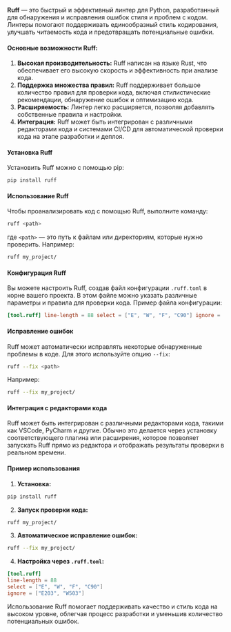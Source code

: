 **Ruff** — это быстрый и эффективный линтер для Python, разработанный для обнаружения и исправления ошибок стиля и проблем с кодом. Линтеры помогают поддерживать единообразный стиль кодирования, улучшать читаемость кода и предотвращать потенциальные ошибки.

#### Основные возможности Ruff:

1. **Высокая производительность:** Ruff написан на языке Rust, что обеспечивает его высокую скорость и эффективность при анализе кода.
2. **Поддержка множества правил:** Ruff поддерживает большое количество правил для проверки кода, включая стилистические рекомендации, обнаружение ошибок и оптимизацию кода.
3. **Расширяемость:** Линтер легко расширяется, позволяя добавлять собственные правила и настройки.
4. **Интеграция:** Ruff может быть интегрирован с различными редакторами кода и системами CI/CD для автоматической проверки кода на этапе разработки и деплоя.

#### Установка Ruff

Установить Ruff можно с помощью pip:
```bash
pip install ruff
```

#### Использование Ruff

Чтобы проанализировать код с помощью Ruff, выполните команду:

```bash
ruff <path>
```

где `<path>` — это путь к файлам или директориям, которые нужно проверить. Например:

```bash
ruff my_project/
```

#### Конфигурация Ruff

Вы можете настроить Ruff, создав файл конфигурации `.ruff.toml` в корне вашего проекта. В этом файле можно указать различные параметры и правила для проверки кода. Пример файла конфигурации:

```toml
[tool.ruff] line-length = 88 select = ["E", "W", "F", "C90"] ignore = ["E203", "W503"]
```

#### Исправление ошибок

Ruff может автоматически исправлять некоторые обнаруженные проблемы в коде. Для этого используйте опцию `--fix`:

```bash
ruff --fix <path>
```

Например:

```bash
ruff --fix my_project/
```

#### Интеграция с редакторами кода

Ruff может быть интегрирован с различными редакторами кода, такими как VSCode, PyCharm и другие. Обычно это делается через установку соответствующего плагина или расширения, которое позволяет запускать Ruff прямо из редактора и отображать результаты проверки в реальном времени.

#### Пример использования

1. **Установка:**

```bash
pip install ruff
```

2. **Запуск проверки кода:**

```bash
ruff my_project/
```

3. **Автоматическое исправление ошибок:**

```bash 
ruff --fix my_project/
```

4. **Настройка через `.ruff.toml`:**
   
```toml
[tool.ruff] 
line-length = 88 
select = ["E", "W", "F", "C90"] 
ignore = ["E203", "W503"]
```
   

Использование Ruff помогает поддерживать качество и стиль кода на высоком уровне, облегчая процесс разработки и уменьшив количество потенциальных ошибок.
